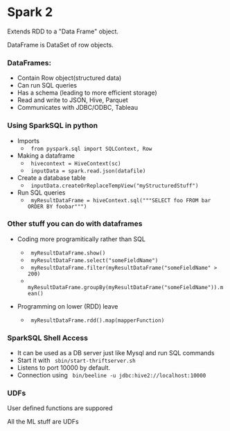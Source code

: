 # Spark 2

Extends RDD to a "Data Frame" object.  
  
DataFrame is DataSet of row objects.  

### DataFrames:
- Contain Row object(structured data)
- Can run SQL queries
- Has a schema (leading to more efficient storage)
- Read and write to JSON, Hive, Parquet
- Communicates with JDBC/ODBC, Tableau

### Using SparkSQL in python

- Imports
    - ``` from pyspark.sql import SQLContext, Row```
- Making a dataframe
    - ``` hivecontext = HiveContext(sc)```
    - ``` inputData = spark.read.json(datafile)```
- Create a database table
    - ``` inputData.createOrReplaceTempView("myStructuredStuff")```
- Run SQL queries
    - ``` myResultDataFrame = hiveContext.sql("""SELECT foo FROM bar ORDER BY foobar""")```

### Other stuff you can do with dataframes

- Coding more programitically rather than SQL
    - ``` myResultDataFrame.show()```
    - ``` myResultDataFrame.select("someFieldName")```
    - ``` myResultDataFrame.filter(myResultDataFrame("someFieldName" > 200)```
    - ``` myResultDataFrame.groupBy(myResultDataFrame("someFieldName")).mean()```

- Programming on lower (RDD) leave
    - ``` myResultDataFrame.rdd().map(mapperFunction)```


### SparkSQL Shell Access

- It can be used as a DB server just like Mysql and run SQL commands
- Start it with ``` sbin/start-thriftserver.sh```
- Listens to port 10000 by default.
- Connection using ``` bin/beeline -u jdbc:hive2://localhost:10000```

### UDFs
 User defined functions are suppored

 All the ML stuff are UDFs